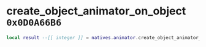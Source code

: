 # create_object_animator_on_object `0x0D0A66B6`

```lua
local result --[[ integer ]] = natives.animator.create_object_animator_on_object(_unk0 --[[ integer ]], _unk1 --[[ integer ]], _unk2 --[[ integer ]], _unk3 --[[ integer ]])
```